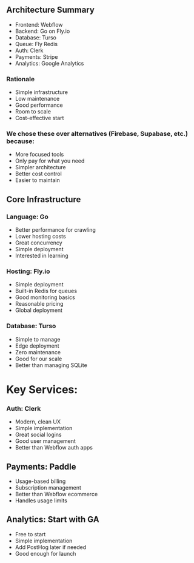 ## Architecture Summary

- Frontend: Webflow
- Backend: Go on Fly.io
- Database: Turso
- Queue: Fly Redis
- Auth: Clerk
- Payments: Stripe
- Analytics: Google Analytics
### Rationale

- Simple infrastructure
- Low maintenance
- Good performance
- Room to scale
- Cost-effective start

### We chose these over alternatives (Firebase, Supabase, etc.) because:

- More focused tools
- Only pay for what you need
- Simpler architecture
- Better cost control
- Easier to maintain

## Core Infrastructure

### Language: Go

- Better performance for crawling
- Lower hosting costs
- Great concurrency
- Simple deployment
- Interested in learning

### Hosting: Fly.io

- Simple deployment
- Built-in Redis for queues
- Good monitoring basics
- Reasonable pricing
- Global deployment

### Database: Turso

- Simple to manage
- Edge deployment
- Zero maintenance
- Good for our scale
- Better than managing SQLite

# Key Services:

### Auth: Clerk

- Modern, clean UX
- Simple implementation
- Great social logins
- Good user management
- Better than Webflow auth apps

## Payments: Paddle

- Usage-based billing
- Subscription management
- Better than Webflow ecommerce
- Handles usage limits

## Analytics: Start with GA

- Free to start
- Simple implementation
- Add PostHog later if needed
- Good enough for launch